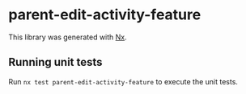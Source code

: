 # parent-edit-activity-feature

This library was generated with [Nx](https://nx.dev).

## Running unit tests

Run `nx test parent-edit-activity-feature` to execute the unit tests.
